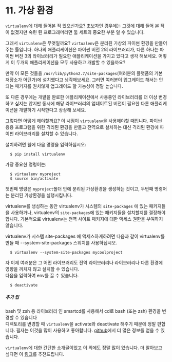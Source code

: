 # 11. 가상 환경

`virtualenv`에 대해 들어본 적 있으신가요? 초보자인 경우에는 그것에 대해 들어 본 적이 없겠지만 숙련 된 프로그래머라면 툴 세트의 중요한 부분 일 수 있습니다.

그래서 `virtualenv`은 무엇일까요? `virtualenv`은 분리된 가상의 파이썬 환경을 만들어주는 툴입니다.  하나의 애플리케이션은 파이썬 버전 2의 라이브러리가, 다른 하나는  파이썬 버전 3의 라이브러리가 필요한 애플리케이션을 가지고 있다고 생각 해보세요. 어떻게 이 두개의 애플리케이션을 모두 사용하고 개발할 수 있을까요?

만약 이 모든 것들을 `/usr/lib/python2.7/site-packages`\(여러분의 플랫폼의 기본 저장소가 어딘가\)에 설치했다고 생각해보세요. 그러면 여러분이 업그레이드 해서는 안되는 패키지를 원치않게 업그레이드 할 가능성이 정말 높습니다. 

또 다른 경우에는 개발을 완료한 애플리케이션에서 사용중인 라이브러리를 더 이상 변경하고 싶지는 않지만 동시에 해당 라이브러리의 업데이트된 버전이 필요한 다른 애플리케이션을 개발하기 시작한다고 상상해 보세요.

그렇다면 어떻게 해야할까요? 이 시점이 `virtualenv`을 사용해야할 때입니다. 파이썬 응용 프로그램을 위한 격리된 환경을 만들고 전역으로 설치하는 대신 격리된 환경에 파이썬 라이브러리를 설치할 수 있습니다.

설치하려면 쉘에 다음 명령을 입력하십시오:

```
  $ pip install virtualenv
```

가장 중요한 명령어는: 

```
  $ virtualenv myproject
  $ source bin/activate
```

첫번째 명령은 `myproject`폴더 안에 분리된 가상환경을 생성하는 것이고, 두번째 명령어는 분리된 가상환경을 실행시킵니다. 

virtualenv를 생성하는 동안  virtualenv가 시스템의 `site-packages` 에 있는 패키지들을 사용하거나,  virtualenv의 `site-packages`에 있는 패키지들을 설치할지를 결정해야 합니다. 기본적으로 virtualenv는 전역 사이트 패키지에 대한 액세스 권한을 부여하지 않습니다.

  
virtualenv가 시스템 site-packages 에 액세스하게하려면 다음과 같이 virtualenv를 만들 때 --system-site-packages 스위치를 사용하십시오.

```
  $ virtualenv --system-site-packages mycoolproject
```

자 이제 여러분은 그 어떤 라이브러리도 전역 라이브러리나 라이브러리나 다른 환경에 영향을 끼치지 않고 설치할 수 있습니다.  
다음을 입력하여 env를 끌 수 있습니다.

```
  $ deactivate
```

##### 추가 팁

bash 및 zsh 용 라이브러리 인 smartcd를 사용해서 cd로 bash \(또는 zsh\) 환경을 변경할 수 있습니다  
디렉토리를 변경할 때 `virtualenv`을 activate와 deactivate 해주기 때문에 정말 편합니다. 필자는 이것을 많이 사용하고 좋아합니다. [github](https://github.com/cxreg/smartcd)에서 더 많은 정보를 얻을 수 있습니다.

`virtualenv`에 대한 간단한 소개글이었고 이 외에도 정말 많이 있습니다. 더 알아보고 싶다면 이 [링크](http://docs.python-guide.org/en/latest/dev/virtualenvs.html)를 추천드립니다.

